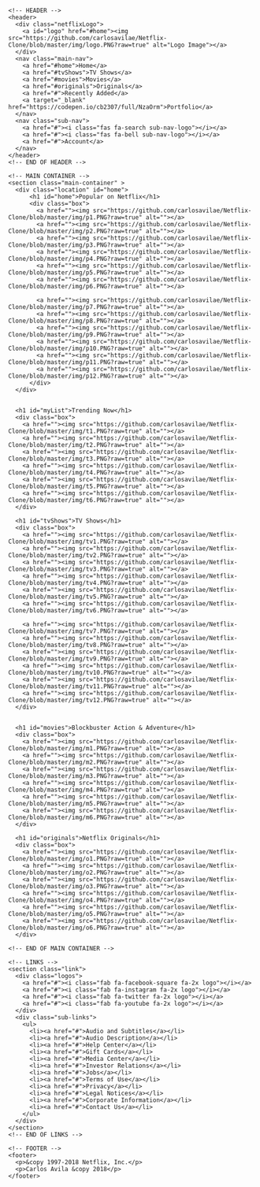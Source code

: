 <html>
<head>
  <meta charset="utf-8" />
  <meta http-equiv="X-UA-Compatible" content="IE=edge">
  <title>Netflix</title>
  <meta name="viewport" content="width=device-width, initial-scale=1">
  <script defer src="https://use.fontawesome.com/releases/v5.1.0/js/all.js" integrity="sha384-3LK/3kTpDE/Pkp8gTNp2gR/2gOiwQ6QaO7Td0zV76UFJVhqLl4Vl3KL1We6q6wR9" crossorigin="anonymous"></script>

  <script src="main.js"></script>
</head>
<body>
  <div class="wrapper">

    <!-- HEADER -->
    <header>
      <div class="netflixLogo">
        <a id="logo" href="#home"><img src="https://github.com/carlosavilae/Netflix-Clone/blob/master/img/logo.PNG?raw=true" alt="Logo Image"></a>
      </div>      
      <nav class="main-nav">                
        <a href="#home">Home</a>
        <a href="#tvShows">TV Shows</a>
        <a href="#movies">Movies</a>
        <a href="#originals">Originals</a>
        <a href="#">Recently Added</a>
        <a target="_blank" href="https://codepen.io/cb2307/full/NzaOrm">Portfolio</a>        
      </nav>
      <nav class="sub-nav">
        <a href="#"><i class="fas fa-search sub-nav-logo"></i></a>
        <a href="#"><i class="fas fa-bell sub-nav-logo"></i></a>
        <a href="#">Account</a>        
      </nav>      
    </header>
    <!-- END OF HEADER -->
    
    <!-- MAIN CONTAINER -->
    <section class="main-container" >
      <div class="location" id="home">
          <h1 id="home">Popular on Netflix</h1>
          <div class="box">
            <a href=""><img src="https://github.com/carlosavilae/Netflix-Clone/blob/master/img/p1.PNG?raw=true" alt=""></a>
            <a href=""><img src="https://github.com/carlosavilae/Netflix-Clone/blob/master/img/p2.PNG?raw=true" alt=""></a>
            <a href=""><img src="https://github.com/carlosavilae/Netflix-Clone/blob/master/img/p3.PNG?raw=true" alt=""></a>
            <a href=""><img src="https://github.com/carlosavilae/Netflix-Clone/blob/master/img/p4.PNG?raw=true" alt=""></a>
            <a href=""><img src="https://github.com/carlosavilae/Netflix-Clone/blob/master/img/p5.PNG?raw=true" alt=""></a>
            <a href=""><img src="https://github.com/carlosavilae/Netflix-Clone/blob/master/img/p6.PNG?raw=true" alt=""></a>
    
            <a href=""><img src="https://github.com/carlosavilae/Netflix-Clone/blob/master/img/p7.PNG?raw=true" alt=""></a>
            <a href=""><img src="https://github.com/carlosavilae/Netflix-Clone/blob/master/img/p8.PNG?raw=true" alt=""></a>
            <a href=""><img src="https://github.com/carlosavilae/Netflix-Clone/blob/master/img/p9.PNG?raw=true" alt=""></a>
            <a href=""><img src="https://github.com/carlosavilae/Netflix-Clone/blob/master/img/p10.PNG?raw=true" alt=""></a>
            <a href=""><img src="https://github.com/carlosavilae/Netflix-Clone/blob/master/img/p11.PNG?raw=true" alt=""></a>
            <a href=""><img src="https://github.com/carlosavilae/Netflix-Clone/blob/master/img/p12.PNG?raw=true" alt=""></a>        
          </div>
      </div>
      

      <h1 id="myList">Trending Now</h1>
      <div class="box">
        <a href=""><img src="https://github.com/carlosavilae/Netflix-Clone/blob/master/img/t1.PNG?raw=true" alt=""></a>
        <a href=""><img src="https://github.com/carlosavilae/Netflix-Clone/blob/master/img/t2.PNG?raw=true" alt=""></a>
        <a href=""><img src="https://github.com/carlosavilae/Netflix-Clone/blob/master/img/t3.PNG?raw=true" alt=""></a>
        <a href=""><img src="https://github.com/carlosavilae/Netflix-Clone/blob/master/img/t4.PNG?raw=true" alt=""></a>
        <a href=""><img src="https://github.com/carlosavilae/Netflix-Clone/blob/master/img/t5.PNG?raw=true" alt=""></a>
        <a href=""><img src="https://github.com/carlosavilae/Netflix-Clone/blob/master/img/t6.PNG?raw=true" alt=""></a>                  
      </div>
      
      <h1 id="tvShows">TV Shows</h1>
      <div class="box">
        <a href=""><img src="https://github.com/carlosavilae/Netflix-Clone/blob/master/img/tv1.PNG?raw=true" alt=""></a>
        <a href=""><img src="https://github.com/carlosavilae/Netflix-Clone/blob/master/img/tv2.PNG?raw=true" alt=""></a>
        <a href=""><img src="https://github.com/carlosavilae/Netflix-Clone/blob/master/img/tv3.PNG?raw=true" alt=""></a>
        <a href=""><img src="https://github.com/carlosavilae/Netflix-Clone/blob/master/img/tv4.PNG?raw=true" alt=""></a>
        <a href=""><img src="https://github.com/carlosavilae/Netflix-Clone/blob/master/img/tv5.PNG?raw=true" alt=""></a>
        <a href=""><img src="https://github.com/carlosavilae/Netflix-Clone/blob/master/img/tv6.PNG?raw=true" alt=""></a>

        <a href=""><img src="https://github.com/carlosavilae/Netflix-Clone/blob/master/img/tv7.PNG?raw=true" alt=""></a>
        <a href=""><img src="https://github.com/carlosavilae/Netflix-Clone/blob/master/img/tv8.PNG?raw=true" alt=""></a>
        <a href=""><img src="https://github.com/carlosavilae/Netflix-Clone/blob/master/img/tv9.PNG?raw=true" alt=""></a>
        <a href=""><img src="https://github.com/carlosavilae/Netflix-Clone/blob/master/img/tv10.PNG?raw=true" alt=""></a>
        <a href=""><img src="https://github.com/carlosavilae/Netflix-Clone/blob/master/img/tv11.PNG?raw=true" alt=""></a>
        <a href=""><img src="https://github.com/carlosavilae/Netflix-Clone/blob/master/img/tv12.PNG?raw=true" alt=""></a>              
      </div>
      

      <h1 id="movies">Blockbuster Action & Adventure</h1>
      <div class="box">
        <a href=""><img src="https://github.com/carlosavilae/Netflix-Clone/blob/master/img/m1.PNG?raw=true" alt=""></a>
        <a href=""><img src="https://github.com/carlosavilae/Netflix-Clone/blob/master/img/m2.PNG?raw=true" alt=""></a>
        <a href=""><img src="https://github.com/carlosavilae/Netflix-Clone/blob/master/img/m3.PNG?raw=true" alt=""></a>
        <a href=""><img src="https://github.com/carlosavilae/Netflix-Clone/blob/master/img/m4.PNG?raw=true" alt=""></a>
        <a href=""><img src="https://github.com/carlosavilae/Netflix-Clone/blob/master/img/m5.PNG?raw=true" alt=""></a>
        <a href=""><img src="https://github.com/carlosavilae/Netflix-Clone/blob/master/img/m6.PNG?raw=true" alt=""></a>                
      </div>

      <h1 id="originals">Netflix Originals</h1>
      <div class="box">
        <a href=""><img src="https://github.com/carlosavilae/Netflix-Clone/blob/master/img/o1.PNG?raw=true" alt=""></a>
        <a href=""><img src="https://github.com/carlosavilae/Netflix-Clone/blob/master/img/o2.PNG?raw=true" alt=""></a>
        <a href=""><img src="https://github.com/carlosavilae/Netflix-Clone/blob/master/img/o3.PNG?raw=true" alt=""></a>
        <a href=""><img src="https://github.com/carlosavilae/Netflix-Clone/blob/master/img/o4.PNG?raw=true" alt=""></a>
        <a href=""><img src="https://github.com/carlosavilae/Netflix-Clone/blob/master/img/o5.PNG?raw=true" alt=""></a>
        <a href=""><img src="https://github.com/carlosavilae/Netflix-Clone/blob/master/img/o6.PNG?raw=true" alt=""></a>                
      </div>
     
    <!-- END OF MAIN CONTAINER -->

    <!-- LINKS -->
    <section class="link">
      <div class="logos">
        <a href="#"><i class="fab fa-facebook-square fa-2x logo"></i></a>
        <a href="#"><i class="fab fa-instagram fa-2x logo"></i></a>
        <a href="#"><i class="fab fa-twitter fa-2x logo"></i></a>
        <a href="#"><i class="fab fa-youtube fa-2x logo"></i></a>
      </div>
      <div class="sub-links">
        <ul>
          <li><a href="#">Audio and Subtitles</a></li>
          <li><a href="#">Audio Description</a></li>
          <li><a href="#">Help Center</a></li>
          <li><a href="#">Gift Cards</a></li>
          <li><a href="#">Media Center</a></li>
          <li><a href="#">Investor Relations</a></li>
          <li><a href="#">Jobs</a></li>
          <li><a href="#">Terms of Use</a></li>
          <li><a href="#">Privacy</a></li>
          <li><a href="#">Legal Notices</a></li>
          <li><a href="#">Corporate Information</a></li>
          <li><a href="#">Contact Us</a></li>
        </ul>
      </div>
    </section>
    <!-- END OF LINKS -->

    <!-- FOOTER -->
    <footer>
      <p>&copy 1997-2018 Netflix, Inc.</p>
      <p>Carlos Avila &copy 2018</p>
    </footer>
  </div>
</body>
</html>
  
